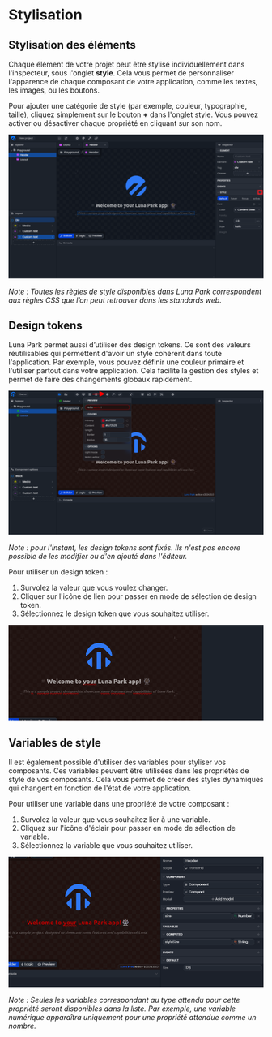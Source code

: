 # Stylisation

## Stylisation des éléments

Chaque élément de votre projet peut être stylisé individuellement dans l'inspecteur, sous l'onglet **style**. Cela vous permet de personnaliser l'apparence de chaque composant de votre application, comme les textes, les images, ou les boutons.

Pour ajouter une catégorie de style (par exemple, couleur, typographie, taille), cliquez simplement sur le bouton **+** dans l'onglet style. Vous pouvez activer ou désactiver chaque propriété en cliquant sur son nom.

![Capture d'écran de l'éditeur Luna Park](../../../assets/layout-editor/styling-assets/screen2.png)

_Note : Toutes les règles de style disponibles dans Luna Park correspondent aux règles CSS que l’on peut retrouver dans les standards web._


## Design tokens

Luna Park permet aussi d’utiliser des design tokens. Ce sont des valeurs réutilisables qui permettent d'avoir un style cohérent dans toute l'application. Par exemple, vous pouvez définir une couleur primaire et l'utiliser partout dans votre application. Cela facilite la gestion des styles et permet de faire des changements globaux rapidement.

![Capture d'écran de l'éditeur Luna Park](../../../assets/layout-editor/styling-assets/screen1.png)

_Note : pour l'instant, les design tokens sont fixés. Ils n'est pas encore possible de les modifier ou d'en ajouté dans l'éditeur._

Pour utiliser un design token :

1. Survolez la valeur que vous voulez changer.
2. Cliquer sur l'icône de lien pour passer en mode de sélection de design token.
3. Sélectionnez le design token que vous souhaitez utiliser.

![Capture d'écran de l'éditeur Luna Park](../../../assets/layout-editor/styling-assets/gif1.gif)

## Variables de style

Il est également possible d'utiliser des variables pour styliser vos composants. Ces variables peuvent être utilisées dans les propriétés de style de vos composants. Cela vous permet de créer des styles dynamiques qui changent en fonction de l'état de votre application.

Pour utiliser une variable dans une propriété de votre composant :

1. Survolez la valeur que vous souhaitez lier à une variable.
2. Cliquez sur l'icône d'éclair pour passer en mode de sélection de variable.
3. Sélectionnez la variable que vous souhaitez utiliser.

![Capture d'écran de l'éditeur Luna Park](../../../assets/layout-editor/styling-assets/gif2.gif)

_Note : Seules les variables correspondant au type attendu pour cette propriété seront disponibles dans la liste. Par exemple, une variable numérique apparaîtra uniquement pour une propriété attendue comme un nombre._
